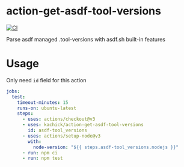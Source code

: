 # action-get-asdf-tool-versions

[![CI](https://github.com/kachick/action-get-asdf-tool-versions/actions/workflows/validate.yml/badge.svg?branch=main)](https://github.com/kachick/action-get-asdf-tool-versions/actions/workflows/validate.yml?query=branch%3Amain++)

Parse asdf managed .tool-versions with asdf.sh built-in features

# Usage

Only need `id` field for this action

```yaml
jobs:
  test:
    timeout-minutes: 15
    runs-on: ubuntu-latest
    steps:
      - uses: actions/checkout@v3
      - uses: kachick/action-get-asdf-tool-versions
        id: asdf-tool_versions
      - uses: actions/setup-node@v3
        with:
          node-version: "${{ steps.asdf-tool_versions.nodejs }}"
      - run: npm ci
      - run: npm test
```
